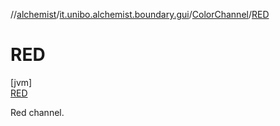 //[alchemist](../../../../index.md)/[it.unibo.alchemist.boundary.gui](../../index.md)/[ColorChannel](../index.md)/[RED](index.md)

# RED

[jvm]\
[RED](index.md)

Red channel.
